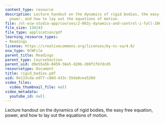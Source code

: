 ```yaml
---
content_type: resource
description: Lecture handout on the dynamics of rigid bodies, the easy free equation,
  power, and how to lay out the equations of motion.
file: /ol-ocw-studio-app/courses/2-003j-dynamics-and-control-i-fall-2007/0e133cdaed77c88d433c55da8cea520d_rigid_bodies.pdf
file_size: 134143
file_type: application/pdf
learning_resource_types:
- Readings
license: https://creativecommons.org/licenses/by-nc-sa/4.0/
ocw_type: OCWFile
parent_title: Readings
parent_type: CourseSection
parent_uid: d9e55a5b-0459-56e5-d20b-269f1fb7dcd5
resourcetype: Document
title: rigid_bodies.pdf
uid: 0e133cda-ed77-c88d-433c-55da8cea520d
video_files:
  video_thumbnail_file: null
video_metadata:
  youtube_id: null
---
```

Lecture handout on the dynamics of rigid bodies, the easy free equation, power, and how to lay out the equations of motion.